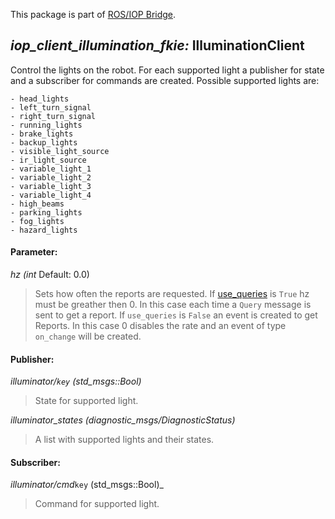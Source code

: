 This package is part of [ROS/IOP Bridge](https://github.com/fkie/iop_core/blob/master/README.md).


## _iop_client_illumination_fkie:_ IlluminationClient

Control the lights on the robot. For each supported light a publisher for state and a subscriber for commands are created. Possible supported lights are:

    - head_lights
    - left_turn_signal
    - right_turn_signal
    - running_lights
    - brake_lights
    - backup_lights
    - visible_light_source
    - ir_light_source
    - variable_light_1
    - variable_light_2
    - variable_light_3
    - variable_light_4
    - high_beams
    - parking_lights
    - fog_lights
    - hazard_lights


#### Parameter:

_hz (int_ Default: 0.0)

> Sets how often the reports are requested. If [use_queries](https://github.com/fkie/iop_core/blob/master/iop_ocu_slavelib_fkie/README.md#parameter) is ```True``` hz must be greather then 0. In this case each time a ```Query``` message is sent to get a report. If ```use_queries``` is ```False``` an event is created to get Reports. In this case 0 disables the rate and an event of type ```on_change``` will be created.


#### Publisher:

_illuminator/`key` (std_msgs::Bool)_

> State for supported light.

_illuminator_states (diagnostic_msgs/DiagnosticStatus)_

> A list with supported lights and their states.


#### Subscriber:

_illuminator/cmd_`key` (std_msgs::Bool)_

> Command for supported light.

